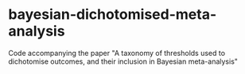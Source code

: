 # bayesian-dichotomised-meta-analysis
Code accompanying the paper "A taxonomy of thresholds used to dichotomise outcomes, and their inclusion in Bayesian meta-analysis"
